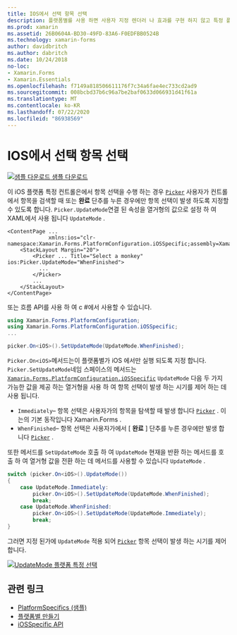 ```yaml
---
title: IOS에서 선택 항목 선택
description: 플랫폼별를 사용 하면 사용자 지정 렌더러 나 효과를 구현 하지 않고 특정 플랫폼 에서만 사용할 수 있는 기능을 사용할 수 있습니다. 이 문서에서는 선택에서 항목 선택이 발생 하는 경우를 제어 하는 iOS 플랫폼별를 사용 하는 방법을 설명 합니다.
ms.prod: xamarin
ms.assetid: 26B0604A-BD30-49FD-83A6-F0EDFBB0524B
ms.technology: xamarin-forms
author: davidbritch
ms.author: dabritch
ms.date: 10/24/2018
no-loc:
- Xamarin.Forms
- Xamarin.Essentials
ms.openlocfilehash: f7149a818506611176f7c34a6fae4ec733cd2ad9
ms.sourcegitcommit: 008bcbd37b6c96a7be2baf0633d066931d41f61a
ms.translationtype: MT
ms.contentlocale: ko-KR
ms.lasthandoff: 07/22/2020
ms.locfileid: "86938569"
---
```

# <a name="picker-item-selection-on-ios"></a>IOS에서 선택 항목 선택

[![샘플 다운로드](~/media/shared/download.png) 샘플 다운로드](https://docs.microsoft.com/samples/xamarin/xamarin-forms-samples/userinterface-platformspecifics)

이 iOS 플랫폼 특정 컨트롤은에서 항목 선택을 수행 하는 경우 [`Picker`](xref:Xamarin.Forms.Picker) 사용자가 컨트롤에서 항목을 검색할 때 또는 **완료** 단추를 누른 경우에만 항목 선택이 발생 하도록 지정할 수 있도록 합니다. `Picker.UpdateMode`연결 된 속성을 열거형의 값으로 설정 하 여 XAML에서 사용 됩니다 `UpdateMode` .

```xaml
<ContentPage ...
             xmlns:ios="clr-namespace:Xamarin.Forms.PlatformConfiguration.iOSSpecific;assembly=Xamarin.Forms.Core">
    <StackLayout Margin="20">
        <Picker ... Title="Select a monkey" ios:Picker.UpdateMode="WhenFinished">
          ...
        </Picker>
        ...
    </StackLayout>
</ContentPage>
```

또는 흐름 API를 사용 하 여 c #에서 사용할 수 있습니다.

```csharp
using Xamarin.Forms.PlatformConfiguration;
using Xamarin.Forms.PlatformConfiguration.iOSSpecific;
...

picker.On<iOS>().SetUpdateMode(UpdateMode.WhenFinished);
```

`Picker.On<iOS>`메서드는이 플랫폼별가 iOS 에서만 실행 되도록 지정 합니다. `Picker.SetUpdateMode`네임 스페이스의 메서드는 [`Xamarin.Forms.PlatformConfiguration.iOSSpecific`](xref:Xamarin.Forms.PlatformConfiguration.iOSSpecific) `UpdateMode` 다음 두 가지 가능한 값을 제공 하는 열거형을 사용 하 여 항목 선택이 발생 하는 시기를 제어 하는 데 사용 됩니다.

- `Immediately`– 항목 선택은 사용자가의 항목을 탐색할 때 발생 합니다 [`Picker`](xref:Xamarin.Forms.Picker) . 이는의 기본 동작입니다 Xamarin.Forms .
- `WhenFinished`– 항목 선택은 사용자가에서 [ **완료** ] 단추를 누른 경우에만 발생 합니다 [`Picker`](xref:Xamarin.Forms.Picker) .

또한 메서드를 `SetUpdateMode` 호출 하 여 `UpdateMode` 현재을 반환 하는 메서드를 호출 하 여 열거형 값을 전환 하는 데 메서드를 사용할 수 있습니다 `UpdateMode` .

```csharp
switch (picker.On<iOS>().UpdateMode())
{
    case UpdateMode.Immediately:
        picker.On<iOS>().SetUpdateMode(UpdateMode.WhenFinished);
        break;
    case UpdateMode.WhenFinished:
        picker.On<iOS>().SetUpdateMode(UpdateMode.Immediately);
        break;
}
```

그러면 지정 된가에 `UpdateMode` 적용 되어 [`Picker`](xref:Xamarin.Forms.Picker) 항목 선택이 발생 하는 시기를 제어 합니다.

[![UpdateMode 플랫폼 특정 선택](picker-selection-images/picker-updatemode.png)](picker-selection-images/picker-updatemode-large.png#lightbox "UpdateMode 플랫폼 특정 선택")

## <a name="related-links"></a>관련 링크

- [PlatformSpecifics (샘플)](https://docs.microsoft.com/samples/xamarin/xamarin-forms-samples/userinterface-platformspecifics)
- [플랫폼별 만들기](~/xamarin-forms/platform/platform-specifics/index.md#creating-platform-specifics)
- [iOSSpecific API](xref:Xamarin.Forms.PlatformConfiguration.iOSSpecific)
